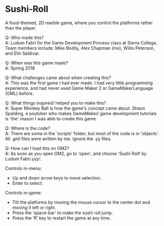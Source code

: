 # Sushi-Roll
A food-themed, 2D marble game, where you control the platforms rather than the player.  

Q: Who made this?  
A: Ludum Fabri for the Game Development Process class at Sierra College. Team members include: Mike Bodily, Alex Chapman (me), Willis Peterson, and Elin Saldivar.  

Q: When was this game made?  
A: Spring 2018  
  
Q: What challenges came about when creating this?  
A: This was the first game I had ever made. I had very little programming experience, and had never used Game Maker 2 or GameMakerLanguage (GML) before.  
  
Q: What things inspired/ helped you to make this?  
A: Super Monkey Ball is how the game's concept came about. Shaun Spalding, a youtuber who makes GameMaker/ game development tutorials is 'the' reason I was able to create this game.

Q: Where is the code?  
A: There are some in the 'scripts' folder, but most of the code is in 'objects'. All .gml files were written by me. Ignore the .yy files.   
  
Q: How can I load this on GM2?  
A: As soon as you open GM2, go to 'open', and choose 'Sushi Roll! by Ludum Fabri.yyp'.   

Controls in-menu:  
 - Up and down arrow keys to move selection.  
 - Enter to select.  
  
Controls in-game:  
 - Tilt the platforms by moving the mouse cursor to the center dot and moving it left or right.  
 - Press the ‘space-bar’ to make the sushi roll jump.  
 - Press the ‘R’ key to restart the game at any time.  
